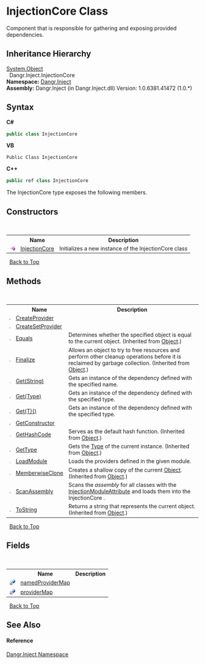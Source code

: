 # InjectionCore Class
 

Component that is responsible for gathering and exposing provided dependencies.


## Inheritance Hierarchy
<a href="http://msdn2.microsoft.com/en-us/library/e5kfa45b" target="_blank">System.Object</a><br />&nbsp;&nbsp;Dangr.Inject.InjectionCore<br />
**Namespace:**&nbsp;<a href="N_Dangr_Inject">Dangr.Inject</a><br />**Assembly:**&nbsp;Dangr.Inject (in Dangr.Inject.dll) Version: 1.0.6381.41472 (1.0.*)

## Syntax

**C#**<br />
``` C#
public class InjectionCore
```

**VB**<br />
``` VB
Public Class InjectionCore
```

**C++**<br />
``` C++
public ref class InjectionCore
```

The InjectionCore type exposes the following members.


## Constructors
&nbsp;<table><tr><th></th><th>Name</th><th>Description</th></tr><tr><td>![Public method](media/pubmethod.gif "Public method")</td><td><a href="M_Dangr_Inject_InjectionCore__ctor">InjectionCore</a></td><td>
Initializes a new instance of the InjectionCore class</td></tr></table>&nbsp;
<a href="#injectioncore-class">Back to Top</a>

## Methods
&nbsp;<table><tr><th></th><th>Name</th><th>Description</th></tr><tr><td>![Private method](media/privmethod.gif "Private method")</td><td><a href="M_Dangr_Inject_InjectionCore_CreateProvider">CreateProvider</a></td><td /></tr><tr><td>![Private method](media/privmethod.gif "Private method")</td><td><a href="M_Dangr_Inject_InjectionCore_CreateSetProvider">CreateSetProvider</a></td><td /></tr><tr><td>![Public method](media/pubmethod.gif "Public method")</td><td><a href="http://msdn2.microsoft.com/en-us/library/bsc2ak47" target="_blank">Equals</a></td><td>
Determines whether the specified object is equal to the current object.
 (Inherited from <a href="http://msdn2.microsoft.com/en-us/library/e5kfa45b" target="_blank">Object</a>.)</td></tr><tr><td>![Protected method](media/protmethod.gif "Protected method")</td><td><a href="http://msdn2.microsoft.com/en-us/library/4k87zsw7" target="_blank">Finalize</a></td><td>
Allows an object to try to free resources and perform other cleanup operations before it is reclaimed by garbage collection.
 (Inherited from <a href="http://msdn2.microsoft.com/en-us/library/e5kfa45b" target="_blank">Object</a>.)</td></tr><tr><td>![Public method](media/pubmethod.gif "Public method")</td><td><a href="M_Dangr_Inject_InjectionCore_Get">Get(String)</a></td><td>
Gets an instance of the dependency defined with the specified name.</td></tr><tr><td>![Public method](media/pubmethod.gif "Public method")</td><td><a href="M_Dangr_Inject_InjectionCore_Get_1">Get(Type)</a></td><td>
Gets an instance of the dependency defined with the specified type.</td></tr><tr><td>![Public method](media/pubmethod.gif "Public method")</td><td><a href="M_Dangr_Inject_InjectionCore_Get__1">Get(T)()</a></td><td>
Gets an instance of the dependency defined with the specified type.</td></tr><tr><td>![Private method](media/privmethod.gif "Private method")</td><td><a href="M_Dangr_Inject_InjectionCore_GetConstructor">GetConstructor</a></td><td /></tr><tr><td>![Public method](media/pubmethod.gif "Public method")</td><td><a href="http://msdn2.microsoft.com/en-us/library/zdee4b3y" target="_blank">GetHashCode</a></td><td>
Serves as the default hash function.
 (Inherited from <a href="http://msdn2.microsoft.com/en-us/library/e5kfa45b" target="_blank">Object</a>.)</td></tr><tr><td>![Public method](media/pubmethod.gif "Public method")</td><td><a href="http://msdn2.microsoft.com/en-us/library/dfwy45w9" target="_blank">GetType</a></td><td>
Gets the <a href="http://msdn2.microsoft.com/en-us/library/42892f65" target="_blank">Type</a> of the current instance.
 (Inherited from <a href="http://msdn2.microsoft.com/en-us/library/e5kfa45b" target="_blank">Object</a>.)</td></tr><tr><td>![Public method](media/pubmethod.gif "Public method")</td><td><a href="M_Dangr_Inject_InjectionCore_LoadModule">LoadModule</a></td><td>
Loads the providers defined in the given module.</td></tr><tr><td>![Protected method](media/protmethod.gif "Protected method")</td><td><a href="http://msdn2.microsoft.com/en-us/library/57ctke0a" target="_blank">MemberwiseClone</a></td><td>
Creates a shallow copy of the current <a href="http://msdn2.microsoft.com/en-us/library/e5kfa45b" target="_blank">Object</a>.
 (Inherited from <a href="http://msdn2.microsoft.com/en-us/library/e5kfa45b" target="_blank">Object</a>.)</td></tr><tr><td>![Public method](media/pubmethod.gif "Public method")</td><td><a href="M_Dangr_Inject_InjectionCore_ScanAssembly">ScanAssembly</a></td><td>
Scans the *assembly* for all classes with the <a href="T_Dangr_Inject_InjectionModuleAttribute">InjectionModuleAttribute</a> and loads them into the InjectionCore .</td></tr><tr><td>![Public method](media/pubmethod.gif "Public method")</td><td><a href="http://msdn2.microsoft.com/en-us/library/7bxwbwt2" target="_blank">ToString</a></td><td>
Returns a string that represents the current object.
 (Inherited from <a href="http://msdn2.microsoft.com/en-us/library/e5kfa45b" target="_blank">Object</a>.)</td></tr></table>&nbsp;
<a href="#injectioncore-class">Back to Top</a>

## Fields
&nbsp;<table><tr><th></th><th>Name</th><th>Description</th></tr><tr><td>![Private field](media/privfield.gif "Private field")</td><td><a href="F_Dangr_Inject_InjectionCore_namedProviderMap">namedProviderMap</a></td><td /></tr><tr><td>![Private field](media/privfield.gif "Private field")</td><td><a href="F_Dangr_Inject_InjectionCore_providerMap">providerMap</a></td><td /></tr></table>&nbsp;
<a href="#injectioncore-class">Back to Top</a>

## See Also


#### Reference
<a href="N_Dangr_Inject">Dangr.Inject Namespace</a><br />